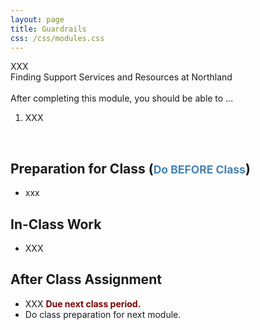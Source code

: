 ```yaml
---
layout: page
title: Guardrails
css: /css/modules.css
---
```


<div class="panel-group">
  <div class="panel panel-primary">
    <div class="panel-heading">XXX</div>
    <div class="panel-body">Finding Support Services and Resources at Northland
<br><br>
After completing this module, you should be able to ...
<ol>
  <li>XXX</li>
</ol>
    </div>
  </div>
</div>

&nbsp;

## Preparation for Class (<span style="font-size:smaller; color:SteelBlue;">Do BEFORE Class</span>)

* xxx

## In-Class Work

* XXX

## After Class Assignment

* XXX <span style="color:Maroon; font-weight:bold;">Due next class period.</span>
* Do class preparation for next module.
